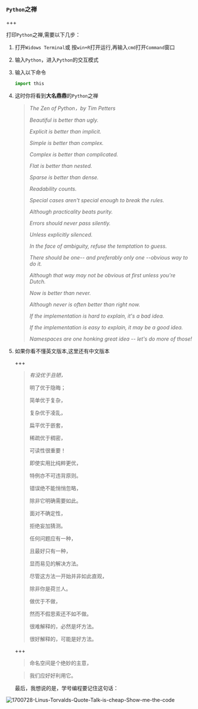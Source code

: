 ### `Python`之禅

+++

打印`Python`之禅,需要以下几步：

   1. 打开`Widows Terminal`或 按`win+R`打开运行,再输入`cmd`打开`Command`窗口

   2. 输入`Python`，进入`Python`的交互模式

   3. 输入以下命令

      ```python
      import this
      ```

   4. 这时你将看到**大名鼎鼎**的`Python`之禅

      > *The Zen of Python，by Tim Petters*
      >
      >  
      >
      > *Beautiful is better than ugly.* 
      >
      > *Explicit is better than implicit.* 
      >
      > *Simple is better than complex.* 
      >
      > *Complex is better than complicated.*
      >
      > *Flat is better than nested.* 
      >
      > *Sparse is better than dense.* 
      >
      > *Readability counts.* 
      >
      > *Special cases aren't special enough to break the rules.* 
      >
      > *Although practicality beats purity.* 
      >
      > *Errors should never pass silently.* 
      >
      > *Unless explicitly silenced.* 
      >
      > *In the face of ambiguity, refuse the temptation to guess.* 
      >
      > *There should be one-- and preferably only one --obvious way to do it.* 
      >
      > *Although that way may not be obvious at first unless you're Dutch.* 
      >
      > *Now is better than never.* 
      >
      > *Although never is often better than right now.* 
      >
      > *If the implementation is hard to explain, it's a bad idea.* 
      >
      > *If the implementation is easy to explain, it may be a good idea.* 
      >
      > *Namespaces are one honking great idea -- let's do more of those!*

5. 如果你看不懂英文版本,这里还有中文版本

   

   +++

   

   > *有没优于丑陋，*
   >
   > 明了优于隐晦； 
   >
   > 简单优于复杂， 
   >
   > 复杂优于凌乱， 
   >
   > 扁平优于嵌套， 
   >
   > 稀疏优于稠密， 
   >
   > 可读性很重要！ 
   >
   > 即使实用比纯粹更优， 
   >
   > 特例亦不可违背原则。 
   >
   > 错误绝不能悄悄忽略， 
   >
   > 除非它明确需要如此。 
   >
   > 面对不确定性， 
   >
   > 拒绝妄加猜测。
   >
   > 任何问题应有一种， 
   >
   > 且最好只有一种， 
   >
   > 显而易见的解决方法。 
   >
   > 尽管这方法一开始并非如此直观， 
   >
   > 除非你是荷兰人。 
   >
   > 做优于不做， 
   >
   > 然而不假思索还不如不做。 
   >
   > 很难解释的，必然是坏方法。 
   >
   > 很好解释的，可能是好方法。

   

   +++

   

   >  命名空间是个绝妙的主意， 

   >  我们应好好利用它。 

   

   

   最后，我想说的是，学号编程要记住这句话：


![1700728-Linus-Torvalds-Quote-Talk-is-cheap-Show-me-the-code](C:\Users\王宇\Pictures\Bing\1700728-Linus-Torvalds-Quote-Talk-is-cheap-Show-me-the-code.jpg)